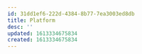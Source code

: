 ```yaml
---
id: 31dd1ef6-222d-4384-8b77-7ea3003ed8db
title: Platform
desc: ''
updated: 1613334675834
created: 1613334675834
---
```


